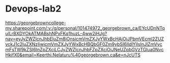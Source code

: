 # Devops-lab2
https://georgebrowncollege-my.sharepoint.com/:v:/g/personal/101474972_georgebrown_ca/EYcUDnNTqulLrBXDYOkATMABshNPxFKq1huzL-4ww2iHJg?nav=eyJyZWZlcnJhbEluZm8iOnsicmVmZXJyYWxBcHAiOiJPbmVEcml2ZUZvckJ1c2luZXNzIiwicmVmZXJyYWxBcHBQbGF0Zm9ybSI6IldlYiIsInJlZmVycmFsTW9kZSI6InZpZXciLCJyZWZlcnJhbFZpZXciOiJNeUZpbGVzTGlua0NvcHkifX0&email=Keerthi.Nelaturu%40georgebrown.ca&e=nJcUTS
